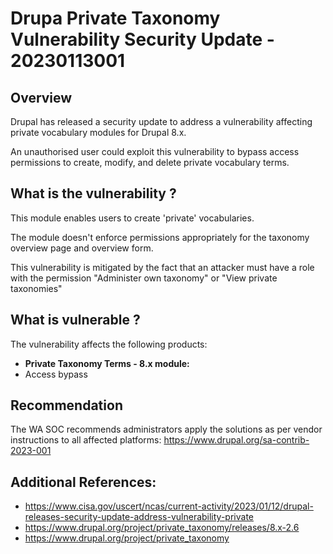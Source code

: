 # Drupa Private Taxonomy Vulnerability Security Update - 20230113001

## Overview
Drupal has released a security update to address a vulnerability affecting private vocabulary modules for Drupal 8.x. 

An unauthorised user could exploit this vulnerability to bypass access permissions to create, modify, and delete private vocabulary terms.

## What is the vulnerability ?
This module enables users to create 'private' vocabularies.

The module doesn't enforce permissions appropriately for the taxonomy overview page and overview form.

This vulnerability is mitigated by the fact that an attacker must have a role with the permission "Administer own taxonomy" or "View private taxonomies"


## What is vulnerable ? 
The vulnerability affects the following products:
- **Private Taxonomy Terms - 8.x module:**  
- Access bypass

## Recommendation
The WA SOC recommends administrators apply the solutions as per vendor instructions to all affected platforms: https://www.drupal.org/sa-contrib-2023-001

## Additional References:
* https://www.cisa.gov/uscert/ncas/current-activity/2023/01/12/drupal-releases-security-update-address-vulnerability-private
* https://www.drupal.org/project/private_taxonomy/releases/8.x-2.6  
* https://www.drupal.org/project/private_taxonomy
